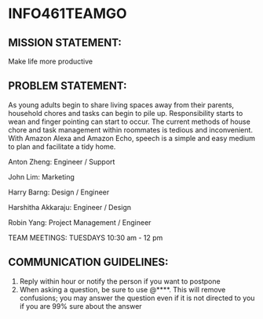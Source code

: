 # INFO461TEAMGO
## MISSION STATEMENT: 

Make life more productive

## PROBLEM STATEMENT:

As young adults begin to share living spaces away from their parents, household chores and tasks can begin to pile up. Responsibility starts to wean and finger pointing can start to occur. The current methods of house chore and task management within roommates is tedious and inconvenient. With Amazon Alexa and Amazon Echo, speech is a simple and easy medium to plan and facilitate a tidy home.

Anton Zheng: Engineer / Support 

John Lim: Marketing 

Harry Barng: Design / Engineer

Harshitha Akkaraju: Engineer / Design

Robin Yang: Project Management / Engineer

TEAM MEETINGS: TUESDAYS 10:30 am - 12 pm 

## COMMUNICATION GUIDELINES:

1. Reply within hour or notify the person if you want to postpone
2. When asking a question, be sure to use @****. This will remove confusions; you may answer the question even if it is not directed to you if you are 99% sure about the answer




